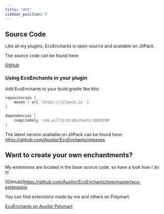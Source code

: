 ```yaml
---
title: "API"
sidebar_position: 9
---
```


## Source Code

Like all my plugins, EcoEnchants is open-source and available on JitPack.

The source code can be found here:

[GitHub](https://github.com/Auxilor/EcoEnchants)

### Using EcoEnchants in your plugin

Add EcoEnchants to your build.gradle like this:
```groovy
repositories {
    maven { url 'https://jitpack.io' }
}

dependencies {
    compileOnly 'com.willfp:EcoEnchants:VERSION'
}
```

The latest version available on JitPack can be found here:
https://github.com/Auxilor/EcoEnchants/releases

## Want to create your own enchantments?

My extensions are located in the base source code, so have a look how I do it!

[GitHub](https://github.com/Auxilor/EcoEnchants/tree/master/eco-extensions

You can find extensions made by me and others on Polymart:

[EcoEnchants on Auxilor Polymart](https://auxilor.polymart.org/resources/ecoenchants)